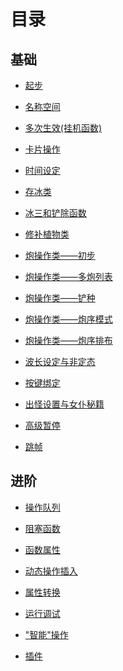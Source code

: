 <!--
 * @Coding: utf-8
 * @Author: vector-wlc
 * @Date: 2021-09-25 23:08:31
 * @Description: 
-->

# 目录

## 基础
* [起步](./basic/start.md)

* [名称空间](./basic/namespace.md)

* [多次生效(挂机函数)](./basic/multiple_effective.md)

* [卡片操作](./basic/card.md)

* [时间设定](./basic/time_rule.md)

* [存冰类](./basic/ice_filler.md)

* [冰三和铲除函数](./basic/ice3_and_shovel.md)

* [修补植物类](./basic/plant_fixer.md)

* [炮操作类——初步](./basic/pao_operator_1.md)

* [炮操作类——多炮列表](./basic/pao_operator_2.md)

* [炮操作类——铲种](./basic/pao_operator_3.md)

* [炮操作类——炮序模式](./basic/pao_operator_4.md)

* [炮操作类——炮序排布](./basic/pao_operator_5.md)

* [波长设定与非定态](./basic/wave_set.md)

* [按键绑定](./basic/key_connect.md)

* [出怪设置与女仆秘籍](./basic/set_zombie.md)

* [高级暂停](./basic/advance_pause.md)

* [跳帧](./basic/skip_tick.md)


## 进阶
* [操作队列](./advance/time_operate.md)

* [阻塞函数](./advance/wait_until.md)

* [函数属性](./advance/function_attribute.md)

* [动态操作插入](./advance/insert_operation.md)

* [属性转换](./advance/transform_attribute.md)

* [运行调试](./advance/debug.md)

* ["智能"操作](./advance/smart.md)

* [插件](./advance/extension.md)

